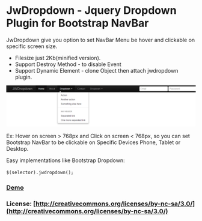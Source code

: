 # JwDropdown - Jquery Dropdown Plugin for Bootstrap NavBar

JwDropdown give you option to set NavBar Menu be hover and clickable on specific screen size.
- Filesize just 2Kb(minified version).
- Support Destroy Method - to disable Event
- Support Dynamic Element - clone Object then attach jwdropdown plugin.

![Demo](demo/gallery1.png "Demo")

Ex: 
Hover on screen > 768px and Click on screen < 768px, 
so you can set Bootstrap NavBar to be clickable on Specific Devices Phone, Tablet or Desktop.

Easy implementations like Bootstrap Dropdown:

`
$(selector).jwdropdown();
`

### [Demo](http://demo.phantasmacode.com/jwdropdown/)
### License: [http://creativecommons.org/licenses/by-nc-sa/3.0/](http://creativecommons.org/licenses/by-nc-sa/3.0/)